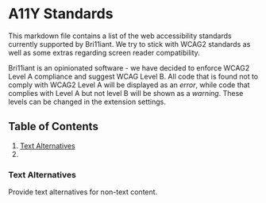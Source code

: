 # A11Y Standards

This markdown file contains a list of the web accessibility standards currently supported by Bri11iant. We try to stick with WCAG2 standards as well as some extras regarding screen reader compatibility.

Bri11iant is an opinionated software - we have decided to enforce WCAG2 Level A compliance and suggest WCAG Level B. All code that is found not to comply with WCAG2 Level A will be displayed as an *error*, while code that complies with Level A but not level B will be shown as a *warning*. These levels can be changed in the extension settings.

## Table of Contents

1. [Text Alternatives]()
2. 

### Text Alternatives

Provide text alternatives for non-text content.


